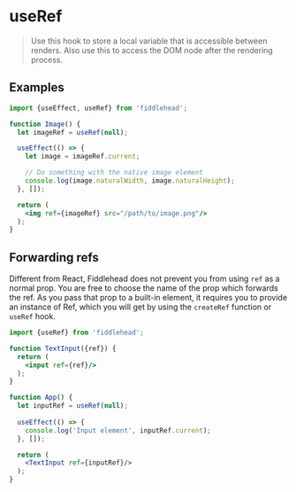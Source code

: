# useRef

> Use this hook to store a local variable that is accessible between renders. Also use this to access the DOM node after the rendering process.

## Examples

```jsx
import {useEffect, useRef} from 'fiddlehead';

function Image() {
  let imageRef = useRef(null);

  useEffect(() => {
    let image = imageRef.current;

    // Do something with the native image element
    console.log(image.naturalWidth, image.naturalHeight);
  }, []);

  return (
    <img ref={imageRef} src="/path/to/image.png"/>
  );
}
```

## Forwarding refs

Different from React, Fiddlehead does not prevent you from using `ref` as a normal prop.
You are free to choose the name of the prop which forwards the ref.
As you pass that prop to a built-in element, it requires you to provide an instance of Ref,
which you will get by using the `createRef` function or `useRef` hook.

```jsx
import {useRef} from 'fiddlehead';

function TextInput({ref}) {
  return (
    <input ref={ref}/>
  );
}

function App() {
  let inputRef = useRef(null);
  
  useEffect(() => {
    console.log('Input element', inputRef.current);
  }, []);

  return (
    <TextInput ref={inputRef}/>
  );
}
```
